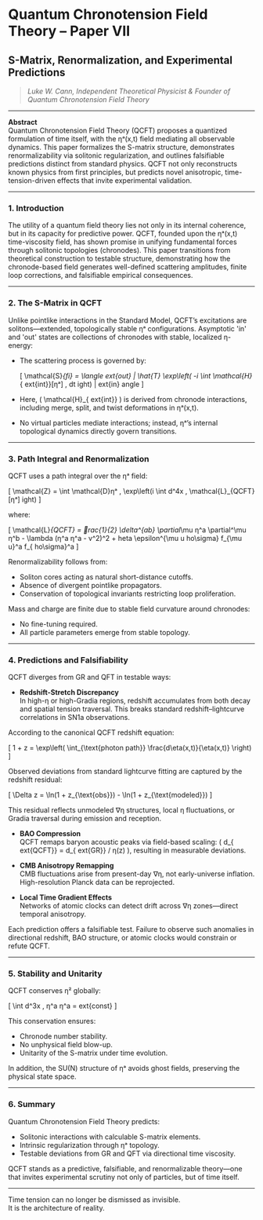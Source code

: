 # Quantum Chronotension Field Theory – Paper VII  
## S-Matrix, Renormalization, and Experimental Predictions

> *Luke W. Cann, Independent Theoretical Physicist & Founder of Quantum Chronotension Field Theory*


---

**Abstract**  
Quantum Chronotension Field Theory (QCFT) proposes a quantized formulation of time itself, with the ηᵃ(x,t) field mediating all observable dynamics. This paper formalizes the S-matrix structure, demonstrates renormalizability via solitonic regularization, and outlines falsifiable predictions distinct from standard physics. QCFT not only reconstructs known physics from first principles, but predicts novel anisotropic, time-tension-driven effects that invite experimental validation.

---

### **1. Introduction**

The utility of a quantum field theory lies not only in its internal coherence, but in its capacity for predictive power. QCFT, founded upon the ηᵃ(x,t) time-viscosity field, has shown promise in unifying fundamental forces through solitonic topologies (chronodes). This paper transitions from theoretical construction to testable structure, demonstrating how the chronode-based field generates well-defined scattering amplitudes, finite loop corrections, and falsifiable empirical consequences.

---

### **2. The S-Matrix in QCFT**

Unlike pointlike interactions in the Standard Model, QCFT’s excitations are solitons—extended, topologically stable ηᵃ configurations. Asymptotic 'in' and 'out' states are collections of chronodes with stable, localized η-energy:

- The scattering process is governed by:

  \[
  \mathcal{S}_{fi} = \langle 	ext{out} | \hat{T} \exp\left( -i \int \mathcal{H}_{	ext{int}}[ηᵃ] \, dt 
ight) | 	ext{in} 
angle
  \]

- Here, \( \mathcal{H}_{	ext{int}} \) is derived from chronode interactions, including merge, split, and twist deformations in ηᵃ(x,t).

- No virtual particles mediate interactions; instead, ηᵃ’s internal topological dynamics directly govern transitions.

---

### **3. Path Integral and Renormalization**

QCFT uses a path integral over the ηᵃ field:

\[
\mathcal{Z} = \int \mathcal{D}ηᵃ \, \exp\left(i \int d^4x \, \mathcal{L}_{QCFT}[ηᵃ] 
ight)
\]

where:

\[
\mathcal{L}_{QCFT} = rac{1}{2} \delta^{ab} \partial_\mu η^a \partial^\mu η^b - \lambda (η^a η^a - v^2)^2 + 	heta \epsilon^{\mu
u
ho\sigma} f_{\mu
u}^a f_{
ho\sigma}^a
\]

Renormalizability follows from:

- Soliton cores acting as natural short-distance cutoffs.
- Absence of divergent pointlike propagators.
- Conservation of topological invariants restricting loop proliferation.

Mass and charge are finite due to stable field curvature around chronodes:

- No fine-tuning required.
- All particle parameters emerge from stable topology.

---

### **4. Predictions and Falsifiability**

QCFT diverges from GR and QFT in testable ways:

- **Redshift-Stretch Discrepancy**  
  In high-η or high-Gradia regions, redshift accumulates from both decay and spatial tension traversal. This breaks standard redshift–lightcurve correlations in SN1a observations.

According to the canonical QCFT redshift equation:

\[
1 + z = \exp\left( \int_{\text{photon path}} \frac{d\eta(x,t)}{\eta(x,t)} \right)
\]

Observed deviations from standard lightcurve fitting are captured by the redshift residual:

\[
\Delta z = \ln(1 + z_{\text{obs}}) - \ln(1 + z_{\text{modeled}})
\]

This residual reflects unmodeled ∇η structures, local η fluctuations, or Gradia traversal during emission and reception.

- **BAO Compression**  
  QCFT remaps baryon acoustic peaks via field-based scaling: \( d_{	ext{QCFT}} = d_{	ext{GR}} / η(z) \), resulting in measurable deviations.

- **CMB Anisotropy Remapping**  
  CMB fluctuations arise from present-day ∇η, not early-universe inflation. High-resolution Planck data can be reprojected.

- **Local Time Gradient Effects**  
  Networks of atomic clocks can detect drift across ∇η zones—direct temporal anisotropy.

Each prediction offers a falsifiable test. Failure to observe such anomalies in directional redshift, BAO structure, or atomic clocks would constrain or refute QCFT.

---

### **5. Stability and Unitarity**

QCFT conserves η² globally:

\[
\int d^3x \, η^a η^a = 	ext{const}
\]

This conservation ensures:

- Chronode number stability.
- No unphysical field blow-up.
- Unitarity of the S-matrix under time evolution.

In addition, the SU(N) structure of ηᵃ avoids ghost fields, preserving the physical state space.

---

### **6. Summary**

Quantum Chronotension Field Theory predicts:

- Solitonic interactions with calculable S-matrix elements.
- Intrinsic regularization through ηᵃ topology.
- Testable deviations from GR and QFT via directional time viscosity.

QCFT stands as a predictive, falsifiable, and renormalizable theory—one that invites experimental scrutiny not only of particles, but of time itself.

---

Time tension can no longer be dismissed as invisible.  
It is the architecture of reality.